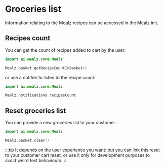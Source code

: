 # Groceries list

Information relating to the Mealz recipes can be accessed in the Mealz init.

## Recipes count

You can get the count of recipes added to cart by the user:
```kotlin
import ai.mealz.core.Mealz

Mealz.basket.getRecipeCountInBasket()
```
or use a notifier to listen to the recipe count:
```kotlin
import ai.mealz.core.Mealz

Mealz.notifications.recipesCount
```

## Reset groceries list

You can provide a new groceries list to your customer :

```kotlin
import ai.mealz.core.Mealz

Mealz.basket.clear()
```

:::tip
It depends on the user experience you want: but you can link this reset to your customer cart reset,
or use it only for development purposes to avoid weird test behaviours.
:::